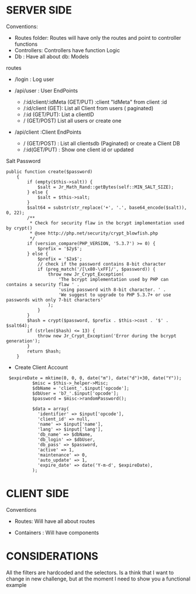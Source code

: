 SERVER SIDE
===============

Conventions:

* Routes folder: Routes will have only the routes and point to controller functions
* Controllers: Controllers have function Logic
* Db : Have all about db: Models


routes

* /login : Log user

* /api/user : User EndPoints

    * /:id/client/:idMeta (GET/PUT) :client "IdMeta" from client :id
    * /:id/client (GET): List all Client from users ( paginated)
    * /:id (GET/PUT): List a clientID
    * / (GET/POST) List all users or create one
    
* /api/client :Client EndPoints
    * / (GET/POST) : List all clientsdb (Paginated) or create a Client DB
    * /:id(GET/PUT) : Show one client id or updated



Salt Password
```
public function create($password)
    {
        if (empty($this->salt)) {
            $salt = Jr_Math_Rand::getBytes(self::MIN_SALT_SIZE);
        } else {
            $salt = $this->salt;
        }
        $salt64 = substr(str_replace('+', '.', base64_encode($salt)), 0, 22);
        /**
         * Check for security flaw in the bcrypt implementation used by crypt()
         * @see http://php.net/security/crypt_blowfish.php
         */
        if (version_compare(PHP_VERSION, '5.3.7') >= 0) {
            $prefix = '$2y$';
        } else {
            $prefix = '$2a$';
            // check if the password contains 8-bit character
            if (preg_match('/[\x80-\xFF]/', $password)) {
                throw new Jr_Crypt_Exception(
                    'The bcrypt implementation used by PHP can contains a security flaw ' .
                    'using password with 8-bit character. ' .
                    'We suggest to upgrade to PHP 5.3.7+ or use passwords with only 7-bit characters'
                );
            }
        }
        $hash = crypt($password, $prefix . $this->cost . '$' . $salt64);
        if (strlen($hash) <= 13) {
            throw new Jr_Crypt_Exception('Error during the bcrypt generation');
        }
        return $hash;
    }

```

* Create Client Account
```
 $expireDate = mktime(0, 0, 0, date("m"), date("d")+30, date("Y"));
          $misc = $this->_helper->Misc;
          $dbName = 'client_'.$input['opcode'];
          $dbUser = 'b7_'.$input['opcode'];
          $password = $misc->randomPassword();

          $data = array(
            'identifier' => $input['opcode'],
            'client_id' => null,
            'name' => $input['name'],
            'lang' => $input['lang'],
            'db_name' => $dbName,
            'db_login' => $dbUser,
            'db_pass' => $password,
            'active' => 1,
            'maintenance' => 0,
            'auto_update' => 1,
            'expire_date' => date('Y-m-d', $expireDate),
          );

```





CLIENT SIDE
===========

Conventions

* Routes: Will have all about routes




* Containers : Will have components



CONSIDERATIONS
====================

All the filters are hardcoded and the selectors.
Is a think that I want to change in new challenge, but at the moment I need to show you a functional example



